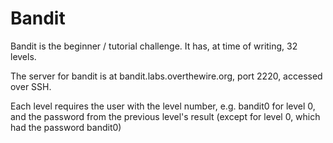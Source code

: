 # Bandit

Bandit is the beginner / tutorial challenge. It has, at time of writing, 32 levels.

The server for bandit is at bandit.labs.overthewire.org, port 2220, accessed over SSH. 

Each level requires the user with the level number, e.g. bandit0 for level 0, and the password from the previous level's result (except for level 0, which had the password bandit0)
